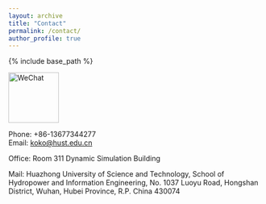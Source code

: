 ```yaml
---
layout: archive
title: "Contact"
permalink: /contact/
author_profile: true
---
```

{% include base_path %}
<p>
  <img src="{{ base_path }}/files/wechart.jpg?raw=true" alt="WeChat" style="width:100px;" />
 </p>

Phone: +86-13677344277 <br>
Email: koko@hust.edu.cn<br>

Office: Room 311 Dynamic Simulation Building <br>

Mail: Huazhong University of Science and Technology, School of Hydropower and Information Engineering, No. 1037 Luoyu Road, Hongshan District, Wuhan, Hubei Province, R.P. China 430074


